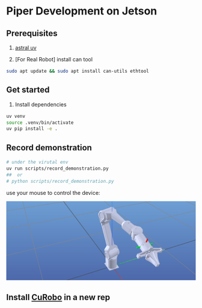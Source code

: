 # Piper Development on Jetson

## Prerequisites

1. [astral uv](https://docs.astral.sh/uv/getting-started/installation/)

2. [For Real Robot] install can tool

```bash
sudo apt update && sudo apt install can-utils ethtool
```

## Get started

1. Install dependencies
```bash
uv venv
source .venv/bin/activate
uv pip install -e .
```

## Record demonstration
```bash
# under the virutal env
uv run scripts/record_demonstration.py
##  or 
# python scripts/record_demonstration.py
```
use your mouse to control the device:

![ik](./imgs/piper_ik.png)

## Install [CuRobo](https://curobo.org/get_started/1_install_instructions.html) in a new rep
